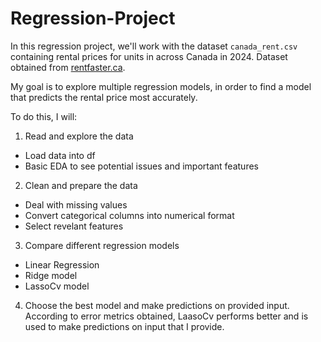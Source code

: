 # Regression-Project

In this regression project, we'll work with the dataset `canada_rent.csv` containing rental prices for units in across Canada in 2024.
Dataset obtained from [rentfaster.ca](https://www.rentfaster.ca/?utm_source=OOH&utm_medium=sign&utm_campaign=ca).

My goal is to explore multiple regression models, in order to find a model that predicts the rental price most accurately.

To do this, I will:
1. Read and explore the data
- Load data into df
- Basic EDA to see potential issues and important features

2. Clean and prepare the data
- Deal with missing values
- Convert categorical columns into numerical format
- Select revelant features

3. Compare different regression models
- Linear Regression
- Ridge model
- LassoCv model

4. Choose the best model and make predictions on provided input.
  According to error metrics obtained, LaasoCv performs better and is used to make predictions on input that I provide.


